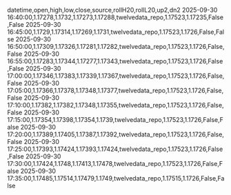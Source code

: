 datetime,open,high,low,close,source,rollH20,rollL20,up2,dn2
2025-09-30 16:40:00,1.17278,1.1732,1.17273,1.17288,twelvedata_repo,1.17523,1.17235,False,False
2025-09-30 16:45:00,1.1729,1.17314,1.17269,1.1731,twelvedata_repo,1.17523,1.1726,False,False
2025-09-30 16:50:00,1.17309,1.17326,1.17281,1.17282,twelvedata_repo,1.17523,1.1726,False,False
2025-09-30 16:55:00,1.17283,1.17344,1.17277,1.17343,twelvedata_repo,1.17523,1.1726,False,False
2025-09-30 17:00:00,1.17346,1.17383,1.17339,1.17367,twelvedata_repo,1.17523,1.1726,False,False
2025-09-30 17:05:00,1.17366,1.17378,1.17348,1.17377,twelvedata_repo,1.17523,1.1726,False,False
2025-09-30 17:10:00,1.17382,1.17382,1.17348,1.17355,twelvedata_repo,1.17523,1.1726,False,False
2025-09-30 17:15:00,1.17354,1.17398,1.17354,1.1739,twelvedata_repo,1.17523,1.1726,False,False
2025-09-30 17:20:00,1.17389,1.17405,1.17387,1.17392,twelvedata_repo,1.17523,1.1726,False,False
2025-09-30 17:25:00,1.17393,1.17424,1.17393,1.17424,twelvedata_repo,1.17523,1.1726,False,False
2025-09-30 17:30:00,1.17424,1.1748,1.17413,1.17478,twelvedata_repo,1.17523,1.1726,False,False
2025-09-30 17:35:00,1.17485,1.17514,1.17479,1.1749,twelvedata_repo,1.17515,1.1726,False,False
